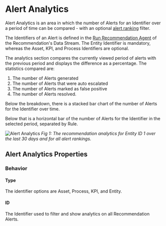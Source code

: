 # Alert Analytics

Alert Analytics is an area in which the number of Alerts for an Identifier over a period of time can be compared - with an optional [alert ranking](../../concepts/recommendation/rule.md#alert-ranking) filter.

The Identifiers of an Alert is defined in the [Run Recommendation Agent](https://xmpro.gitbook.io/run-recommendation/how-to-use/configuration#entity) of the Recommendation's Data Stream. The Entity Identifier is mandatory, whereas the Asset, KPI, and Process Identifiers are optional.

The analytics section compares the currently viewed period of alerts with the previous period and displays the difference as a percentage. The statistics compared are:

1. The number of Alerts generated
2. The number of Alerts that were auto escalated
3. The number of Alerts marked as false positive
4. The number of Alerts resolved.

Below the breakdown, there is a stacked bar chart of the number of Alerts for the Identifier over time.

Below that is a horizontal bar of the number of Alerts for the Identifier in the selected period, separated by Rule.

![Alert Analytics](images/alert-analytics.png)
*Fig 1: The recommendation analytics for Entity ID 1 over the last 30 days and for all alert rankings.*

## Alert Analytics Properties

### Behavior

#### Type

The identifier options are Asset, Process, KPI, and Entity.

#### ID

The Identifier used to filter and show analytics on all Recommendation Alerts.
